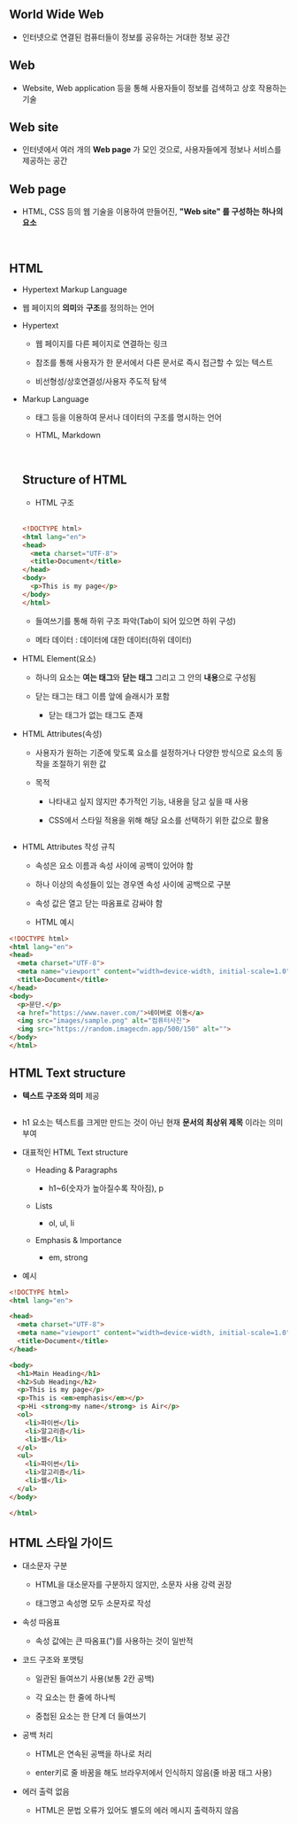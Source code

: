 ## World Wide Web

- 인터넷으로 연결된 컴퓨터들이 정보를 공유하는 거대한 정보 공간

## Web

- Website, Web application 등을 통해 사용자들이 정보를 검색하고 상호 작용하는 기술

## Web site

- 인터넷에서 여러 개의 **Web page** 가 모인 것으로, 사용자들에게 정보나 서비스를 제공하는 공간

## Web page

- HTML, CSS 등의 웹 기술을 이용하여 만들어진, **"Web site" 를 구성하는 하나의 요소**

<img src="file:///C:/Users/SSAFY/AppData/Roaming/marktext/images/2025-02-21-09-06-12-image.png" title="" alt="" data-align="center">

<img src="file:///C:/Users/SSAFY/AppData/Roaming/marktext/images/2025-02-21-09-06-25-image.png" title="" alt="" data-align="center">

## HTML

- Hypertext Markup Language

- 웹 페이지의 **의미**와 **구조**를 정의하는 언어

- Hypertext
  
  - 웹 페이지를 다른 페이지로 연결하는 링크
  
  - 참조를 통해 사용자가 한 문서에서 다른 문서로 즉시 접근할 수 있는 텍스트
  
  - 비선형성/상호연결성/사용자 주도적 탐색

- Markup Language
  
  - 태그 등을 이용하여 문서나 데이터의 구조를 명시하는 언어
  
  - HTML, Markdown
  
  <img src="file:///C:/Users/SSAFY/AppData/Roaming/marktext/images/2025-02-21-09-11-16-image.png" title="" alt="" data-align="center">
  
  <img src="file:///C:/Users/SSAFY/AppData/Roaming/marktext/images/2025-02-21-09-11-29-image.png" title="" alt="" data-align="center">
  
  ## Structure of HTML
  
  - HTML 구조
  
  <img src="file:///C:/Users/SSAFY/AppData/Roaming/marktext/images/2025-02-21-09-12-31-image.png" title="" alt="" data-align="center">
  
  <img src="file:///C:/Users/SSAFY/AppData/Roaming/marktext/images/2025-02-21-09-13-23-image.png" title="" alt="" data-align="center">
  
  ```html
  <!DOCTYPE html>
  <html lang="en">
  <head>
    <meta charset="UTF-8">
    <title>Document</title>
  </head>
  <body> 
    <p>This is my page</p>
  </body>
  </html>
  ```
  
  - 들여쓰기를 통해 하위 구조 파악(Tab이 되어 있으면 하위 구성)
  
  - 메타 데이터 : 데이터에 대한 데이터(하위 데이터)

- HTML Element(요소)
  
  - 하나의 요소는 **여는 태그**와 **닫는 태그** 그리고 그 안의 **내용**으로 구성됨
  
  - 닫는 태그는 태그 이름 앞에 슬래시가 포함
    
    - 닫는 태그가 없는 태그도 존재
    
    <img src="file:///C:/Users/SSAFY/AppData/Roaming/marktext/images/2025-02-21-09-20-18-image.png" title="" alt="" data-align="center">

- HTML Attributes(속성)
  
  - 사용자가 원하는 기준에 맞도록 요소를 설정하거나 다양한 방식으로 요소의 동작을 조절하기 위한 값
  
  - 목적
    
    - 나타내고 싶지 않지만 추가적인 기능, 내용을 담고 싶을 때 사용
    
    - CSS에서 스타일 적용을 위해 해당 요소를 선택하기 위한 값으로 활용
    
    <img src="file:///C:/Users/SSAFY/AppData/Roaming/marktext/images/2025-02-21-09-21-37-image.png" title="" alt="" data-align="center">

- HTML Attributes 작성 규칙
  
  - 속성은 요소 이름과 속성 사이에 공백이 있어야 함
  
  - 하나 이상의 속성들이 있는 경우엔 속성 사이에 공백으로 구분
  
  - 속성 값은 열고 닫는 따옴표로 감싸야 함
  
  <img src="file:///C:/Users/SSAFY/AppData/Roaming/marktext/images/2025-02-21-09-22-54-image.png" title="" alt="" data-align="center">
  
  - HTML 예시

```html
<!DOCTYPE html>
<html lang="en">
<head>
  <meta charset="UTF-8">
  <meta name="viewport" content="width=device-width, initial-scale=1.0">
  <title>Document</title>
</head>
<body>
  <p>문단.</p>
  <a href="https://www.naver.com/">네이버로 이동</a>
  <img src="images/sample.png" alt="컴퓨터사진">
  <img src="https://random.imagecdn.app/500/150" alt="">
</body>
</html>
```

## HTML Text structure

- **텍스트 구조와 의미** 제공

<img src="file:///C:/Users/SSAFY/AppData/Roaming/marktext/images/2025-02-21-09-47-16-image.png" title="" alt="" data-align="center">

- h1 요소는 텍스트를 크게만 만드는 것이 아닌 현재 **문서의 최상위 제목** 이라는 의미 부여

- 대표적인 HTML Text structure
  
  - Heading & Paragraphs
    
    - h1~6(숫자가 높아질수록 작아짐), p
  
  - Lists
    
    - ol, ul, li
  
  - Emphasis & Importance
    
    - em, strong

- 예시

```html
<!DOCTYPE html>
<html lang="en">

<head>
  <meta charset="UTF-8">
  <meta name="viewport" content="width=device-width, initial-scale=1.0">
  <title>Document</title>
</head>

<body>
  <h1>Main Heading</h1>
  <h2>Sub Heading</h2>
  <p>This is my page</p>
  <p>This is <em>emphasis</em></p>
  <p>Hi <strong>my name</strong> is Air</p>
  <ol>
    <li>파이썬</li>
    <li>알고리즘</li>
    <li>웹</li>
  </ol>
  <ul>
    <li>파이썬</li>
    <li>알고리즘</li>
    <li>웹</li>
  </ul>
</body>

</html>
```

## HTML 스타일 가이드

- 대소문자 구분
  
  - HTML을 대소문자를 구분하지 않지만, 소문자 사용 강력 권장
  
  - 태그명고 속성명 모두 소문자로 작성

- 속성 따옴표
  
  - 속성 값에는 큰 따옴표(")를 사용하는 것이 일반적

- 코드 구조와 포맷팅
  
  - 일관된 들여쓰기 사용(보통 2칸 공백)
  
  - 각 요소는 한 줄에 하나씩
  
  - 중첩된 요소는 한 단계 더 들여쓰기

- 공백 처리
  
  - HTML은 연속된 공백을 하나로 처리
  
  - enter키로 줄 바꿈을 해도 브라우저에서 인식하지 않음(줄 바꿈 태그 사용)

- 에러 출력 없음
  
  - HTML은 문법 오류가 있어도 별도의 에러 메시지 출력하지 않음
